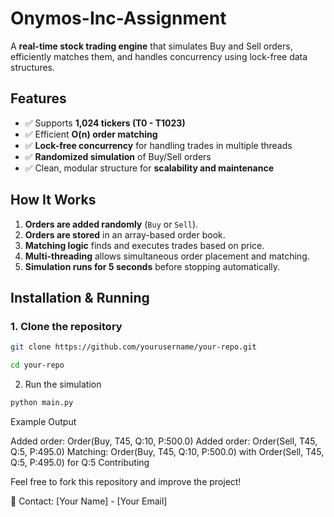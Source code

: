 # Onymos-Inc-Assignment

A **real-time stock trading engine** that simulates Buy and Sell orders, efficiently matches them, and handles concurrency using lock-free data structures.  

## **Features**  
- ✅ Supports **1,024 tickers (T0 - T1023)**  
- ✅ Efficient **O(n) order matching**  
- ✅ **Lock-free concurrency** for handling trades in multiple threads  
- ✅ **Randomized simulation** of Buy/Sell orders  
- ✅ Clean, modular structure for **scalability and maintenance**  


## **How It Works**  
1. **Orders are added randomly** (`Buy` or `Sell`).  
2. **Orders are stored** in an array-based order book.  
3. **Matching logic** finds and executes trades based on price.  
4. **Multi-threading** allows simultaneous order placement and matching.  
5. **Simulation runs for 5 seconds** before stopping automatically.  

## **Installation & Running**  
### **1. Clone the repository**  
```sh
git clone https://github.com/yourusername/your-repo.git
```
```sh
cd your-repo
```
2. Run the simulation
```py
python main.py
```
Example Output

Added order: Order(Buy, T45, Q:10, P:500.0)
Added order: Order(Sell, T45, Q:5, P:495.0)
Matching: Order(Buy, T45, Q:10, P:500.0) with Order(Sell, T45, Q:5, P:495.0) for Q:5
Contributing

Feel free to fork this repository and improve the project!

📧 Contact: [Your Name] - [Your Email]

